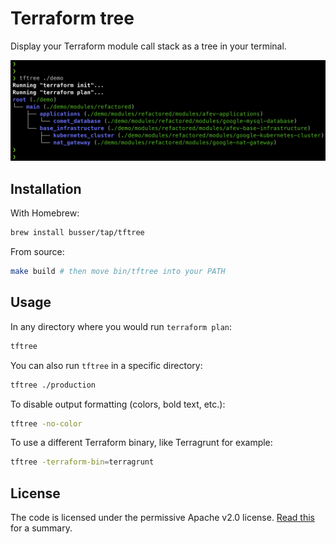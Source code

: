 # Terraform tree

Display your Terraform module call stack as a tree in your terminal.

![screenshot](docs/screenshot.png)

## Installation

With Homebrew:

```bash
brew install busser/tap/tftree
```

From source:

```bash
make build # then move bin/tftree into your PATH
```

## Usage

In any directory where you would run `terraform plan`:

```bash
tftree
```

You can also run `tftree` in a specific directory:

```bash
tftree ./production
```

To disable output formatting (colors, bold text, etc.):

```bash
tftree -no-color
```

To use a different Terraform binary, like Terragrunt for example:

```bash
tftree -terraform-bin=terragrunt
```

## License

The code is licensed under the permissive Apache v2.0 license. [Read this](<https://tldrlegal.com/license/apache-license-2.0-(apache-2.0)>) for a summary.
